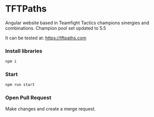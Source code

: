 
# TFTPaths

Angular website based in Teamfight Tactics champions sinergies and combinations.
Champion pool set updated to 5.5

It can be tested at: https://tftpaths.com

### Install libraries
```bash
npm i
```

### Start 
```bash
npm run start
```

### Open Pull Request
Make changes and create a merge request.
